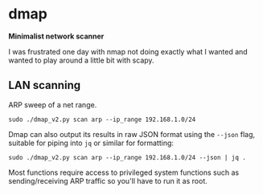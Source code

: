 # dmap
**Minimalist network scanner**

I was frustrated one day with nmap not doing exactly what I wanted and wanted to play around a little bit with scapy.

## LAN scanning
ARP sweep of a net range.

`sudo ./dmap_v2.py scan arp --ip_range 192.168.1.0/24`

Dmap can also output its results in raw JSON format using the `--json` flag, suitable for piping into `jq` or similar for formatting:

`sudo ./dmap_v2.py scan arp --ip_range 192.168.1.0/24 --json | jq .`

Most functions require access to privileged system functions such as sending/receiving ARP traffic so you'll have to run it as root.

